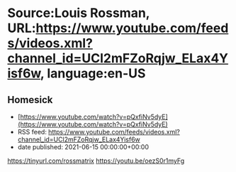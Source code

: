 # Source:Louis Rossman, URL:https://www.youtube.com/feeds/videos.xml?channel_id=UCl2mFZoRqjw_ELax4Yisf6w, language:en-US

## Homesick
 - [https://www.youtube.com/watch?v=pQxfiNv5dyE](https://www.youtube.com/watch?v=pQxfiNv5dyE)
 - RSS feed: https://www.youtube.com/feeds/videos.xml?channel_id=UCl2mFZoRqjw_ELax4Yisf6w
 - date published: 2021-06-15 00:00:00+00:00

https://tinyurl.com/rossmatrix
https://youtu.be/oezS0r1myFg

